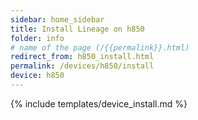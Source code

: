 ```yaml
---
sidebar: home_sidebar
title: Install Lineage on h850
folder: info
# name of the page (/{{permalink}}.html)
redirect_from: h850_install.html
permalink: /devices/h850/install
device: h850
---
```

{% include templates/device_install.md %}
